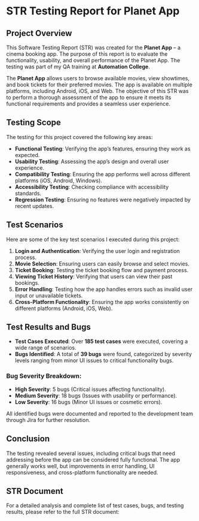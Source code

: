 # STR Testing Report for Planet App

## Project Overview
This Software Testing Report (STR) was created for the **Planet App** – a cinema booking app. The purpose of this report is to evaluate the functionality, usability, and overall performance of the Planet App. The testing was part of my QA training at **Automation College**.

The **Planet App** allows users to browse available movies, view showtimes, and book tickets for their preferred movies. The app is available on multiple platforms, including Android, iOS, and Web. The objective of this STR was to perform a thorough assessment of the app to ensure it meets its functional requirements and provides a seamless user experience.

## Testing Scope
The testing for this project covered the following key areas:
- **Functional Testing**: Verifying the app’s features, ensuring they work as expected.
- **Usability Testing**: Assessing the app’s design and overall user experience.
- **Compatibility Testing**: Ensuring the app performs well across different platforms (iOS, Android, Windows).
- **Accessibility Testing**: Checking compliance with accessibility standards.
- **Regression Testing**: Ensuring no features were negatively impacted by recent updates.

## Test Scenarios
Here are some of the key test scenarios I executed during this project:
1. **Login and Authentication**: Verifying the user login and registration process.
2. **Movie Selection**: Ensuring users can easily browse and select movies.
3. **Ticket Booking**: Testing the ticket booking flow and payment process.
4. **Viewing Ticket History**: Verifying that users can view their past bookings.
5. **Error Handling**: Testing how the app handles errors such as invalid user input or unavailable tickets.
6. **Cross-Platform Functionality**: Ensuring the app works consistently on different platforms (Android, iOS, Web).

## Test Results and Bugs
- **Test Cases Executed**: Over **185 test cases** were executed, covering a wide range of scenarios.
- **Bugs Identified**: A total of **39 bugs** were found, categorized by severity levels ranging from minor UI issues to critical functionality bugs.

### Bug Severity Breakdown:
- **High Severity**: 5 bugs (Critical issues affecting functionality).
- **Medium Severity**: 18 bugs (Issues with usability or performance).
- **Low Severity**: 16 bugs (Minor UI issues or cosmetic errors).

All identified bugs were documented and reported to the development team through Jira for further resolution.

## Conclusion
The testing revealed several issues, including critical bugs that need addressing before the app can be considered fully functional. The app generally works well, but improvements in error handling, UI responsiveness, and cross-platform functionality are needed.

## STR Document
For a detailed analysis and complete list of test cases, bugs, and testing results, please refer to the full STR document:

